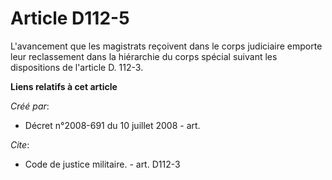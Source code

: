 # Article D112-5

L'avancement que les magistrats reçoivent dans le corps judiciaire emporte leur reclassement dans la hiérarchie du corps
spécial suivant les dispositions de l'article D. 112-3.

**Liens relatifs à cet article**

_Créé par_:

  - Décret n°2008-691 du 10 juillet 2008 - art.

_Cite_:

  - Code de justice militaire. - art. D112-3
